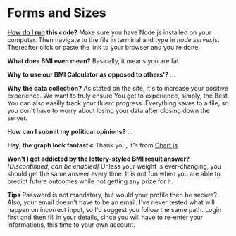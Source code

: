 # Forms and Sizes


**[How do I run](https://www.quora.com/When-was-running-invented) this code?**
Make sure you have Node.js installed on your computer. Then navigate to the file in terminal and type in *node server.js*. Thereafter click or paste the link to your browser and you're done!

**What does BMI even mean?** Basically, it means you are fat.

**Why to use our BMI Calculator as opposed to others'?** ...

**Why the data collection?** As stated on the site, it's to increase your positive experience. We want to truly ensure You get to experience, simply, the Best. You can also easilly track your fluent progress. Everything saves to a file, so you don't have to worry about losing your data after closing down the server.

**How can I submit my political opinions?** ...

**Hey, the graph look fantastic** Thank you, it's from [Chart js](https://www.chartjs.org)

**Won't I get addicted by the lottery-styled BMI result answer?** *[Discontinued, can be enabled]* Unless your weight is ever-changing, you should get the same answer every time. It is not fun when you are able to predict future outcomes while not getting any prize for it.

**Tips**
Password is not mandatory, but would your profile then be secure? Also, your email doesn't have to be an email. 
I've never tested what will happen on incorrect input, so I'd suggest you follow the same path.
Login first and then fill in your details, since you will have to re-enter your informations, this time to your own account.
